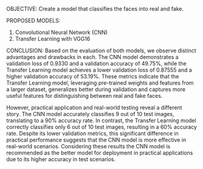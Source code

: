 OBJECTIVE: 
Create a model that classifies the faces into real and fake. 
 
PROPOSED MODELS: 
1. Convolutional Neural Network (CNN) 
2. Transfer Learning with VGG16 

CONCLUSION: 
Based on the evaluation of both models, we observe distinct advantages and drawbacks in each. 
The CNN model demonstrates a validation loss of 0.9330 and a validation accuracy of 49.75%, 
while the Transfer Learning model achieves a lower validation loss of 0.87555 and a higher 
validation accuracy of 53.19%. These metrics indicate that the Transfer Learning model, 
leveraging pre-trained weights and features from a larger dataset, generalizes better during 
validation and captures more useful features for distinguishing between real and fake faces. 
 
However, practical application and real-world testing reveal a different story. The CNN model 
accurately classifies 9 out of 10 test images, translating to a 90% accuracy rate. In contrast, the 
Transfer Learning model correctly classifies only 6 out of 10 test images, resulting in a 60% 
accuracy rate. Despite its lower validation metrics, this significant difference in practical performance suggests that the CNN model is
more effective in real-world scenarios. 
Considering these results the CNN model is recommended as the better model for deployment in 
practical applications due to its higher accuracy in test scenarios.
 
 


